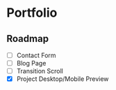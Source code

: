# Portfolio

## Roadmap

- [ ] Contact Form
- [ ] Blog Page
- [ ] Transition Scroll
- [x] Project Desktop/Mobile Preview
